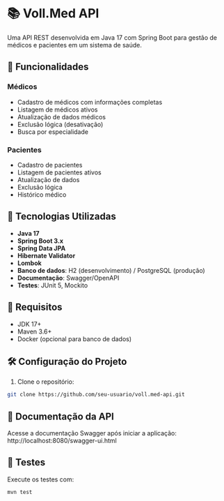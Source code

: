 # 📚 Voll.Med API

Uma API REST desenvolvida em Java 17 com Spring Boot para gestão de médicos e pacientes em um sistema de saúde.

## 🚀 Funcionalidades

### Médicos
- Cadastro de médicos com informações completas
- Listagem de médicos ativos
- Atualização de dados médicos
- Exclusão lógica (desativação)
- Busca por especialidade

### Pacientes
- Cadastro de pacientes
- Listagem de pacientes ativos
- Atualização de dados
- Exclusão lógica
- Histórico médico

## 🔧 Tecnologias Utilizadas

- **Java 17**
- **Spring Boot 3.x**
- **Spring Data JPA**
- **Hibernate Validator**
- **Lombok**
- **Banco de dados**: H2 (desenvolvimento) / PostgreSQL (produção)
- **Documentação**: Swagger/OpenAPI
- **Testes**: JUnit 5, Mockito

## 📌 Requisitos

- JDK 17+
- Maven 3.6+
- Docker (opcional para banco de dados)

## 🛠️ Configuração do Projeto

1. Clone o repositório:
```bash
git clone https://github.com/seu-usuario/voll.med-api.git
```
## 📄 Documentação da API

Acesse a documentação Swagger após iniciar a aplicação: http://localhost:8080/swagger-ui.html


## 🧪 Testes

Execute os testes com:
```bash
mvn test